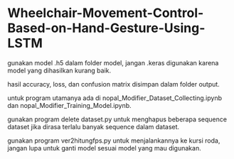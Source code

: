# Wheelchair-Movement-Control-Based-on-Hand-Gesture-Using-LSTM
 
gunakan model .h5 dalam folder model, jangan .keras digunakan karena model yang dihasilkan kurang baik.

hasil accuracy, loss, dan confusion matrix disimpan dalam folder output.

untuk program utamanya ada di nopal_Modifier_Dataset_Collecting.ipynb dan nopal_Modifier_Training_Model.ipynb.

gunakan program delete dataset.py untuk menghapus beberapa sequence dataset jika dirasa terlalu banyak sequence dalam dataset.

gunakan program ver2hitungfps.py untuk menjalankannya ke kursi roda, jangan lupa untuk ganti model sesuai model yang mau digunakan.
